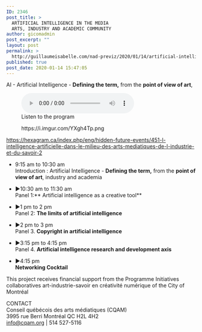 ```yaml
---
ID: 2346
post_title: >
  ARTIFICIAL INTELLIGENCE IN THE MEDIA
  ARTS, INDUSTRY AND ACADEMIC COMMUNITY
author: gicomadmin
post_excerpt: ""
layout: post
permalink: >
  http://guillaumeisabelle.com/nad-previz/2020/01/14/artificial-intelligence-in-the-media-arts-industry-and-academic-community/
published: true
post_date: 2020-01-14 15:47:05
---
```

<!-- wp:paragraph -->

AI - Artificial Intelligence - **Defining the term,** from the **point of view of art**,

<!-- /wp:paragraph -->

<!-- wp:audio --><figure class="wp-block-audio"><audio controls src="https://masure.s3.ca-central-1.amazonaws.com/RC\_\_AI\_\_HEXAGRAM_Event__20200207.mp3"></audio><figcaption>Listen to the program</figcaption></figure> 

<!-- /wp:audio -->

<!-- wp:core-embed/imgur {"url":"https://i.imgur.com/YXgh4Tp.png","type":"rich","providerNameSlug":"imgur","className":""} --><figure class="wp-block-embed-imgur wp-block-embed is-type-rich is-provider-imgur">

<div class="wp-block-embed__wrapper">
  https://i.imgur.com/YXgh4Tp.png
</div></figure> 

<!-- /wp:core-embed/imgur -->

<!-- wp:paragraph -->

<https://hexagram.ca/index.php/eng/hidden-future-events/451-l-intelligence-artificielle-dans-le-milieu-des-arts-mediatiques-de-l-industrie-et-du-savoir-2>

<!-- /wp:paragraph -->

<!-- wp:paragraph -->



<!-- /wp:paragraph -->

<!-- wp:list -->

*   9:15 am to 10:30 am  
    Introduction : Artificial Intelligence - **Defining the term,** from the **point of view of art**, industry and academia

*   ▶︎10:30 am to 11:30 am  
    Panel 1:** Artificial intelligence as a creative tool**

*   ▶︎1 pm to 2 pm  
    Panel 2: **The limits of artificial intelligence**

*   ▶︎2 pm to 3 pm  
    Panel 3. **Copyright in artificial intelligence**

*   ▶︎3:15 pm to 4:15 pm  
    Panel 4. **Artificial intelligence research and development axis**

*   ▶︎4:15 pm  
    **Networking Cocktail**

<!-- /wp:list -->

<!-- wp:paragraph -->

This project receives financial support from the Programme Initiatives collaboratives art-industrie-savoir en créativité numérique of the City of Montréal

<!-- /wp:paragraph -->

<!-- wp:paragraph -->

CONTACT  
Conseil québécois des arts médiatiques (CQAM)  
3995 rue Berri Montréal QC H2L 4H2  
<info@cqam.org> | 514 527-5116

<!-- /wp:paragraph -->